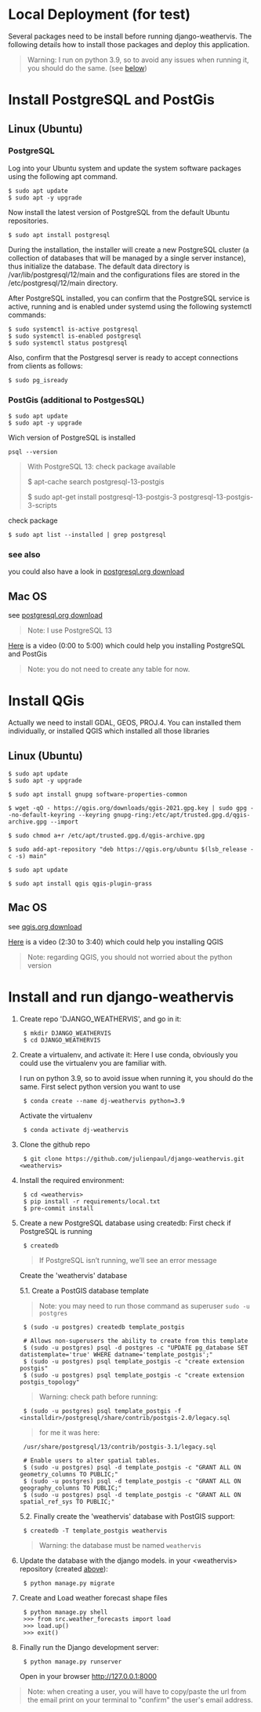 
# Local Deployment (for test)

Several packages need to be install before running django-weathervis.
The following details how to install those packages and deploy this application.

> Warning: I run on python 3.9, so to avoid any issues when running it, you should do the same. (see [below](#py39))

# Install PostgreSQL and PostGis

## Linux (Ubuntu)

### PostgreSQL

Log into your Ubuntu system and update the system software packages using the following apt command.

    $ sudo apt update
    $ sudo apt -y upgrade

Now install the latest version of PostgreSQL from the default Ubuntu repositories.

    $ sudo apt install postgresql

During the installation, the installer will create a new PostgreSQL cluster (a collection of databases that will be managed by a single server instance), thus initialize the database. The default data directory is /var/lib/postgresql/12/main and the configurations files are stored in the /etc/postgresql/12/main directory.

After PostgreSQL installed, you can confirm that the PostgreSQL service is active, running and is enabled under systemd using the following systemctl commands:

    $ sudo systemctl is-active postgresql
    $ sudo systemctl is-enabled postgresql
    $ sudo systemctl status postgresql

Also, confirm that the Postgresql server is ready to accept connections from clients as follows:

    $ sudo pg_isready

### PostGis (additional to PostgesSQL)

    $ sudo apt update
    $ sudo apt -y upgrade

Wich version of PostgreSQL is installed

    psql --version

> With PostgreSQL 13:
> check package available
>
>    $ apt-cache search postgresql-13-postgis
>
>    $ sudo apt-get install postgresql-13-postgis-3 postgresql-13-postgis-3-scripts

check package

    $ sudo apt list --installed | grep postgresql

### see also
you could also have a look in [postgresql.org download](https://www.postgresql.org/download/)

## Mac OS

see [postgresql.org download](https://www.postgresql.org/download/macosx/)
> Note: I use PostgreSQL 13

[Here](https://realpython.com/lessons/set-up-postgresql-database/) is a video (0:00 to 5:00) which could help you installing PostgreSQL and PostGis
> Note: you do not need to create any table for now.


# Install QGis
Actually we need to install GDAL, GEOS, PROJ.4.
You can installed them individually, or installed QGIS which installed all those libraries

## Linux (Ubuntu)

    $ sudo apt update
    $ sudo apt -y upgrade

    $ sudo apt install gnupg software-properties-common

    $ wget -qO - https://qgis.org/downloads/qgis-2021.gpg.key | sudo gpg --no-default-keyring --keyring gnupg-ring:/etc/apt/trusted.gpg.d/qgis-archive.gpg --import

    $ sudo chmod a+r /etc/apt/trusted.gpg.d/qgis-archive.gpg

    $ sudo add-apt-repository "deb https://qgis.org/ubuntu $(lsb_release -c -s) main"

    $ sudo apt update

    $ sudo apt install qgis qgis-plugin-grass

## Mac OS

see [qgis.org download](https://qgis.org/en/site/forusers/download.html)

[Here](https://realpython.com/lessons/set-up-qgis/) is a video (2:30 to 3:40) which could help you installing QGIS
> Note: regarding QGIS, you should not worried about the python version

# Install and run django-weathervis

1. Create repo 'DJANGO_WEATHERVIS', and go in it:

        $ mkdir DJANGO_WEATHERVIS
        $ cd DJANGO_WEATHERVIS


2. <a name="py39"></a>Create a virtualenv, and activate it:
    Here I use conda, obviously you could use the virtualenv you are familiar with.

    I run on python 3.9, so to avoid issue when running it, you should do the same.
    First select python version you want to use

        $ conda create --name dj-weathervis python=3.9

    Activate the virtualenv

        $ conda activate dj-weathervis

3. <a name="git_dir"></a>Clone the github repo

        $ git clone https://github.com/julienpaul/django-weathervis.git <weathervis>

4. Install the required environment:

        $ cd <weathervis>
        $ pip install -r requirements/local.txt
        $ pre-commit install

5. Create a new PostgreSQL database using createdb:
    First check if PostgreSQL is running

        $ createdb
    > If PostgreSQL isn’t running, we’ll see an error message

    Create the 'weathervis' database

    5.1. Create a PostGIS database template

    > Note: you may need to run those command as superuser `sudo -u postgres`

        $ (sudo -u postgres) createdb template_postgis

        # Allows non-superusers the ability to create from this template
        $ (sudo -u postgres) psql -d postgres -c "UPDATE pg_database SET datistemplate='true' WHERE datname='template_postgis';"
        $ (sudo -u postgres) psql template_postgis -c "create extension postgis"
        $ (sudo -u postgres) psql template_postgis -c "create extension postgis_topology"

    > Warning: check <installdir> path before running:

        $ (sudo -u postgres) psql template_postgis -f <installdir>/postgresql/share/contrib/postgis-2.0/legacy.sql
    > for me it was here:
    >
        /usr/share/postgresql/13/contrib/postgis-3.1/legacy.sql

        # Enable users to alter spatial tables.
        $ (sudo -u postgres) psql -d template_postgis -c "GRANT ALL ON geometry_columns TO PUBLIC;"
        $ (sudo -u postgres) psql -d template_postgis -c "GRANT ALL ON geography_columns TO PUBLIC;"
        $ (sudo -u postgres) psql -d template_postgis -c "GRANT ALL ON spatial_ref_sys TO PUBLIC;"


    5.2. Finally create the 'weathervis' database with PostGIS support:

        $ createdb -T template_postgis weathervis

    > Warning: the database must be named `weathervis`

6. Update the database with the django models.
    in your <weathervis\> repository (created [above](#git_dir)):

        $ python manage.py migrate

7. Create and Load weather forecast shape files

        $ python manage.py shell
        >>> from src.weather_forecasts import load
        >>> load.up()
        >>> exit()

8. Finally run the Django development server:

        $ python manage.py runserver

    Open in your browser http://127.0.0.1:8000

> Note: when creating a user, you will have to copy/paste the url from the email print on your terminal to "confirm" the user's email address.
